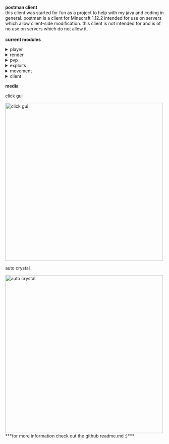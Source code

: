 **postman client** <br />
   this client was started for fun as a project to help with my java and coding in general.
postman is a client for Minecraft 1.12.2 intended for use on servers which allow client-side modification. this client is not intended for and is of no use on servers which do not allow it. <br />
<br />
**current modules** <br />
<details>
    <summary>player</summary>
    <p><ul>
        <li>autoArmor<p><i>automatically equips the best armor in ur inventory</i></p></li>
        <li>autoDisconnect<p><i>automatically disconnects when u reach a set health</i></p></li>
        <li>autoTotem<p><i>autmatically equips a totem in ur offhand from ur inventory</i></p></li>
        <li>blink<p><i>temporarily creates a second player to throw off opponents</i></p></li>
        <li>chatSuffix<p><i>adds "postman" to the end of all ur chats</i></p></li>
        <li>chestStealer (currently unfinished)<p><i>autmatically steals from a storage container when opened</i></p></li>
        <li>footExp<p><i>automatically throws xp bottles at your feet</i></p></li>
        <li>inventorySlots<p><i>allows u to use your crafting slots as extra inventory space</i></p></li>
        <li>liquidInteract<p><i>allows you to interact with liquids</i></p></li>
        <li>noFall<p><i>negates fall damage</i></p></li>
        <li>noPush <p><i>stop u from being pushed by entities</i></p></li>
        <li>playerClone <p><i>creates a fake clone of ur player</i></p></li>
        <li>velocity<p><i>negates all velocity taken from things like hits and explosions</i></p></li>
    </ul></p>
</details>
<details>
    <summary>render</summary>
    <p><ul>
        <li>cameraClip<p><i>stops ur camera from being effected by the enviorment in third person view</i></p></li>
	    <li>damageTilit<p><i>fixes Minecraft's age old damage tilt bug</i></p></li>
        <li>esp's<p><i>makes entities and storages visible (lots of customization)</i></p></li>
        <li>freecam<p><i>allows u to leave ur body and explore the enviorment with a free camera</i></p></li>
        <li>fullBright<p><i>fully brightens everything</i></p></li>
        <li>holeEsp<p><i>draws esp in bedrock and obsidian holes for better cpvp</i></p></li>
        <li>lowOffHand<p><i>allows u to chose the visual height of ur offhand</i></p></li>
        <li>noHurtCam<p><i>disables the hurt effect from rendering</i></p></li>
	    <li>noPotionEffects<p><i>doesn't render the potion effects overlay</i></p></li>
        <li>noRain<p><i>stops rendering rain</i></p></li>
        <li>peek<p><i>allows u to see whats in a shulker by hovering ur mouse over it</i></p></li>
        <li>tracers<p><i>draws a line to certain entities</i></p></li>
        <li>viewModel<p><i>allows u to change how items render in ur hand</i></p></li>
    </ul></p>
</details>
<details>
    <summary>pvp</summary>
    <p><ul>
        <li>aura<p><i>automatically hits certain entities</i></p></li>
        <li>autoClicker's<p><i>clicks really fast wen held</i></p></li>
        <li>autoCrystal<p><i>automatically crystals your opponent</i></p></li>
        <li>criticals<p><i>always land critical hits without having to jump</i></p></li>
        <li>fastUse<p><i>allows u to use things faster like shoot bows and throw xp bottles</i></p></li>
        <li>holeTp<p><i>automatically sucks u into a bedrock or obsidian hole</i></p></li>
        <li>surround<p><i>autmatically surrounds u in obsidian</i></p></li>
    </ul></p>
</details>
<details>
    <summary>exploits</summary>
    <p><ul>
        <li>antiHunger<p><i>reduces the amount of hunger you loose</i></p></li>
	    <li>antiSwing<p><i>prevents swinging server side</i></p></li>
        <li>portalGodMode<p><i>gives you god mode in portals</i></p></li>
	    <li>timer<p><i>allows you to edit your player's timer</i></p></li>
    </ul></p>
</details>
<details>
    <summary>movement</summary>
    <p><ul>
        <li>inventoryMove<p><i>allows you to move while in a gui screen</i></p></li>
        <li>noSlow<p><i>prevents certain events from slowing you down, e.g. eating, soulsand, webs, and slimeblocks</i></p></li>
        <li>sprint<p><i>automatically sprints when holding your foward key</i></p></li>
        <li>step<p><i>tp's you to the top of a block so you don't have to jump</i></p></li>
        <li>reverseStep<p><i>sucks you down when going down one block</i></p></li>
    </ul></p>
</details>
<details>
    <summary>client</summary>
    <p><ul>
        <li>watermark<p><i>shows the client name and version</i></p></li>
        <li>totems's<p><i>shows you how many totems you currently have on your player</i></p></li>
        <li>ping<p><i>shows your current ping</i></p></li>
        <li>frames<p><i>shows the current frame rate of your game</i></p></li>
        <li>autoCrystalInfo<p><i>tells you if your auto crystal is off or on</i></p></li>
        <li>surroundInfo<p><i>tells you if your surround is off or on</i></p></li>
	    <li>arraylist<p><i>shows you all current enabled modules</i></p></li>
	    <li>inventoryViewer<p><i>gives you a hud of your inventory</i></p></li>
	    <li>coords<p><i>shows you your current coordinates in game</i></p></li>
	    <li>armorHud<p><i>gives you a display of your armor along with the durability of each armor piece</i></p></li>
	    <li>discordRp<p><i>shows you are playing postman on discord</i></p></li>
	    <li>clickGuiModule<p><i>gives you multiple setting to customize the clickGui to your liking</i></p></li>
	    <li>hudEditor<p><i>allows you to edit the hud of the client</i></p></li>
	    <li>tabGui<p><i>allows you to navigate the client through your arrow keys</i></p></li>
	    <li>mainMenuInfo<p><i>shows postman info on the main menu of Minecraft</i></p></li>
    </ul></p>
</details>

**media**
<p>click gui</p>
<img src="https://user-images.githubusercontent.com/69589624/107998717-b6b3d500-6fb3-11eb-996a-616feafeb4c3.png" width="500" alt="click gui"/> <br />

<p>auto crystal</p>
<img src="https://user-images.githubusercontent.com/69589624/107998626-8a985400-6fb3-11eb-8596-66d40ae78d87.gif" width="500" alt="auto crystal"/> <br />
***for more information check out the github readme.md :)***
